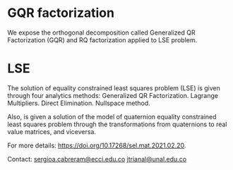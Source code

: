 # GQR factorization
We expose the orthogonal decomposition called Generalized QR Factorization (GQR) and RQ factorization applied to LSE problem.

# LSE
The solution of equality constrained least squares problem (LSE) is given through four analytics methods:
Generalized QR Factorization.
Lagrange Multipliers.
Direct Elimination.
Nullspace method.

Also, is given a solution of the model of quaternion equality constrained least squares problem through the transformations from quaternions to real value matrices, and viceversa.

For more details:
https://doi.org/10.17268/sel.mat.2021.02.20.


Contact:
sergioa.cabreram@ecci.edu.co
jtrianal@unal.edu.co
